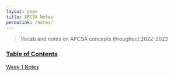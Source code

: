 ```yaml
---
layout: page
title: APCSA Notes
permalink: /notes/
---
```

> Vocab and notes on APCSA concepts throughout 2022-2023

### <u>Table of Contents</u>
[Week 1 Notes]()

